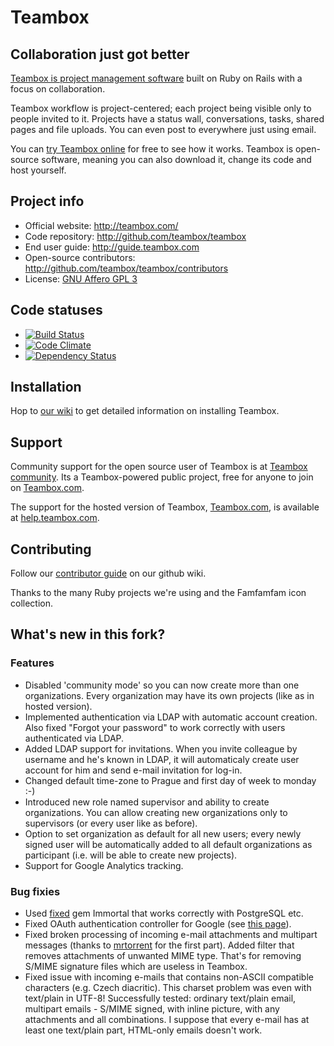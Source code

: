 # Teambox
## Collaboration just got better

[Teambox is project management software](http://teambox.com/) built on Ruby on Rails with a focus on collaboration.

Teambox workflow is project-centered; each project being visible only to people invited to it.
Projects have a status wall, conversations, tasks, shared pages and file uploads. You can even post
to everywhere just using email.

You can [try Teambox online](http://teambox.com/) for free to see how it works. Teambox is open-source software, meaning you
can also download it, change its code and host yourself.

Project info
------------

- Official website: <http://teambox.com/>
- Code repository: <http://github.com/teambox/teambox>
- End user guide: <http://guide.teambox.com>
- Open-source contributors: <http://github.com/teambox/teambox/contributors>
- License: [GNU Affero GPL 3](https://github.com/teambox/teambox/blob/master/LICENSE)

Code statuses
-------------

* [![Build Status](https://travis-ci.org/cvut/teambox.png)](https://travis-ci.org/cvut/teambox) 
* [![Code Climate](https://codeclimate.com/github/cvut/teambox.png)](https://codeclimate.com/github/cvut/teambox) 
* [![Dependency Status](https://gemnasium.com/cvut/teambox.png)](https://gemnasium.com/cvut/teambox)

Installation
------------

Hop to [our wiki](http://wiki.github.com/teambox/teambox/ "Teambox wiki") to get detailed information on
installing Teambox.

Support
-------

Community support for the open source user of Teambox is at [Teambox community](http://teambox.com/community). Its a Teambox-powered public project, free for anyone to join on [Teambox.com](http://teambox.com).

The support for the hosted version of Teambox, [Teambox.com](http://teambox.com), is available at [help.teambox.com](http://help.teambox.com/).

Contributing
------------

Follow our [contributor guide](https://github.com/teambox/teambox/wiki/Contributing) on our github wiki.

Thanks to the many Ruby projects we're using and the Famfamfam icon collection.

What's new in this fork?
------------------------

### Features
- Disabled 'community mode' so you can now create more than one organizations. Every organization may have its own projects (like as in hosted version).
- Implemented authentication via LDAP with automatic account creation. Also fixed "Forgot your password" to work correctly with users authenticated via LDAP.
- Added LDAP support for invitations. When you invite colleague by username and he's known in LDAP, it will automaticaly create user account for him and send e-mail invitation for log-in.
- Changed default time-zone to Prague and first day of week to monday :-)
- Introduced new role named supervisor and ability to create organizations. You can allow creating new organizations only to supervisors (or every user like as before).
- Option to set organization as default for all new users; every newly signed user will be automatically added to all default organizations as participant (i.e. will be able to create new projects).
- Support for Google Analytics tracking.

### Bug fixies 
- Used [fixed](https://github.com/davidmm/immortal) gem Immortal that works correctly with PostgreSQL etc.
- Fixed OAuth authentication controller for Google (see [this page](https://teambox.com/projects/teambox/conversations/76950)).
- Fixed broken processing of incoming e-mail attachments and multipart messages (thanks to [mrtorrent](https://github.com/mrtorrent/teambox/commit/74d9204b1fa0d5f18180b09f8d6d19ce49a16d7f) for the first part). Added filter that removes attachments of unwanted MIME type. That's for removing S/MIME signature files which are useless in Teambox.
- Fixed issue with incoming e-mails that contains non-ASCII compatible characters (e.g. Czech diacritic). This charset problem was even with text/plain in UTF-8! Successfully tested: ordinary text/plain email, multipart emails - S/MIME signed, with inline picture, with any attachments and all combinations. I suppose that every e-mail has at least one text/plain part, HTML-only emails doesn't work.
